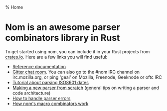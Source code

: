 % Home

# Nom is an awesome parser combinators library in Rust

To get started using nom, you can include it in your Rust projects from
[crates.io](https://crates.io/crates/nom). Here are a few links you will find useful:

* [Reference documentation](http://rust.unhandledexpression.com/nom/)
* [Gitter chat room](https://gitter.im/Geal/nom). You can also go to the #nom IRC
channel on irc.mozilla.org, or ping 'geal' on Mozilla, Freenode, Geeknode or oftc IRC
* [Tutorial about parsing ISO8601 dates](https://fnordig.de/2015/07/16/omnomnom-parsing-iso8601-dates-using-nom/)
* [Making a new parser from scratch](making_a_new_parser_from_scratch.html)
(general tips on writing a parser and code architecture)
* [How to handle parser errors](error_management.html)
* [How nom's macro combinators work](how_nom_macros_work.html)
